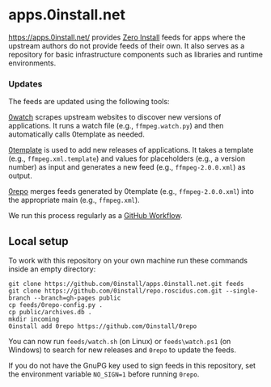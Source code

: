 # apps.0install.net

https://apps.0install.net/ provides [Zero Install](http://0install.net/) feeds for apps where the upstream authors do not provide feeds of their own. It also serves as a repository for basic infrastructure components such as libraries and runtime environments.

### Updates

The feeds are updated using the following tools:

[0watch](https://github.com/0install/0watch) scrapes upstream websites to discover new versions of applications. It runs a watch file (e.g., `ffmpeg.watch.py`) and then automatically calls 0template as needed.

[0template](https://github.com/0install/0template) is used to add new releases of applications. It takes a template (e.g., `ffmpeg.xml.template`) and values for placeholders (e.g., a version number) as input and generates a new feed (e.g., `ffmpeg-2.0.0.xml`) as output.

[0repo](https://github.com/0install/0repo) merges feeds generated by 0template (e.g., `ffmpeg-2.0.0.xml`) into the appropriate main (e.g., `ffmpeg.xml`).

We run this process regularly as a [GitHub Workflow](https://github.com/0install/apps.0install.net/actions?query=workflow%3AUpdate).

## Local setup

To work with this repository on your own machine run these commands inside an empty directory:

    git clone https://github.com/0install/apps.0install.net.git feeds
    git clone https://github.com/0install/repo.roscidus.com.git --single-branch --branch=gh-pages public
    cp feeds/0repo-config.py .
    cp public/archives.db .
    mkdir incoming
    0install add 0repo https://github.com/0install/0repo

You can now run `feeds/watch.sh` (on Linux) or `feeds\watch.ps1` (on Windows) to search for new releases and `0repo` to update the feeds.

If you do not have the GnuPG key used to sign feeds in this repository, set the environment variable `NO_SIGN=1` before running `0repo`.
